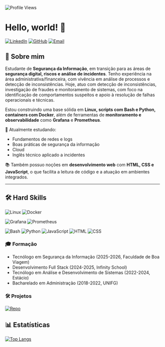 ![Profile Views](https://komarev.com/ghpvc/?username=NineWei)

# Hello, world! 👋

[![LinkedIn](https://img.shields.io/badge/LinkedIn-blue?style=flat&logo=linkedin&logoColor=white)](https://www.linkedin.com/in/winnie-wei045)
[![GitHub](https://img.shields.io/badge/GitHub-181717?style=flat&logo=github&logoColor=white)](https://github.com/NineWei)
[![Email](https://img.shields.io/badge/Email-0078D4?style=flat&logo=microsoft-outlook&logoColor=white)](mailto:winniewei1@hotmail.com)

## 🚀 Sobre mim

Estudante de **Segurança da Informação**, em transição para as áreas de **segurança digital, riscos e análise de incidentes**. Tenho experiência na área administrativa/financeira, com vivência em análise de processos e detecção de inconsistências. Hoje, atuo com detecção de inconsistências, investigação de fraudes e monitoramento de sistemas, com foco na identificação de comportamentos suspeitos e apoio à resolução de falhas operacionais e técnicas.

Estou construindo uma base sólida em **Linux, scripts com Bash e Python, containers com Docker**, além de ferramentas de **monitoramento e observabilidade** como **Grafana** e **Prometheus**.

🧠 Atualmente estudando:
- Fundamentos de redes e logs
- Boas práticas de segurança da informação
- Cloud
- Inglês técnico aplicado a incidentes

📚 Também possuo noções em **desenvolvimento web** com **HTML, CSS e JavaScript**, o que facilita a leitura de código e a atuação em ambientes integrados.

---

## 🛠️ Hard Skills

![Linux](https://img.shields.io/badge/-Linux-FCC624?style=flat-square&logo=linux&logoColor=black) ![Docker](https://img.shields.io/badge/-Docker-2496ED?style=flat-square&logo=docker&logoColor=white)

![Grafana](https://img.shields.io/badge/-Grafana-F46800?style=flat-square&logo=grafana&logoColor=white) ![Prometheus](https://img.shields.io/badge/-Prometheus-E6522C?style=flat-square&logo=prometheus&logoColor=white) 

![Bash](https://img.shields.io/badge/-Bash-4EAA25?style=flat-square&logo=gnubash&logoColor=white) ![Python](https://img.shields.io/badge/-Python-3776AB?style=flat-square&logo=python&logoColor=white) ![JavaScript](https://img.shields.io/badge/-JavaScript-F7DF1E?style=flat-square&logo=javascript&logoColor=black) ![HTML](https://img.shields.io/badge/-HTML5-E34F26?style=flat-square&logo=html5&logoColor=white) ![CSS](https://img.shields.io/badge/-CSS3-1572B6?style=flat-square&logo=css3&logoColor=white)

### 🎓 **Formação**
- Tecnólogo em Segurança da Informação (2025-2026, Faculdade de Boa Viagem)
- Desenvolvimento Full Stack (2024-2025, Infinity School)
- Tecnólogo em Análise e Desenvolvimento de Sistemas (2022-2024, Estácio)
- Bacharelado em Administração (2018-2022, UNIFG)

### 🛠️ **Projetos**

[![Repo](https://img.shields.io/badge/Projeto-Monitoramento%20com%20Grafana%20e%20Prometheus-30363F?style=flat-square&logo=github&logoColor=white)](https://github.com/NineWei/linux_lab_incidents)

## 📊 Estatísticas

[![Top Langs](https://github-readme-stats.vercel.app/api/top-langs/?username=NineWei&layout=compact&theme=dark)](https://github.com/anuraghazra/github-readme-stats)
